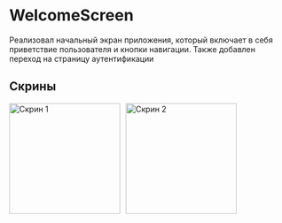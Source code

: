 # WelcomeScreen
Реализовал начальный экран приложения, который включает в себя приветствие пользователя и кнопки навигации. Также добавлен переход на страницу аутентификации

## Скрины
<div style="display: flex; gap: 10px;">
    <img src="https://github.com/user-attachments/assets/39d130ee-e512-4462-9bdc-bd659f9df4df" alt="Скрин 1" width="200">
    <img src="https://github.com/user-attachments/assets/8b583c43-e934-4c37-a848-d6ed080f5a32" alt="Скрин 2" width="200">
</div>
